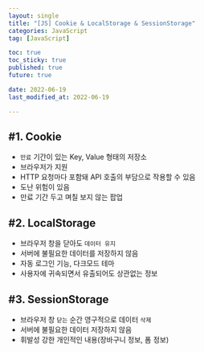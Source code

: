 ```yaml
---
layout: single
title: "[JS] Cookie & LocalStorage & SessionStorage"
categories: JavaScript
tag: [JavaScript]

toc: true
toc_sticky: true
published: true
future: true

date: 2022-06-19
last_modified_at: 2022-06-19

---
```


## #1. Cookie  

- `만료` 기간이 있는 Key, Value 형태의 저장소
- 브라우저가 지원
- HTTP 요청마다 포함돼 API 호출의 부담으로 작용할 수 있음
- 도난 위험이 있음
- 만료 기간 두고 며칠 보지 않는 팝업  


## #2. LocalStorage  

- 브라우저 창을 닫아도 `데이터 유지`
- 서버에 불필요한 데이터를 저장하지 않음
- 자동 로그인 기능, 다크모드 테마
- 사용자에 귀속되면서 유출되어도 상관없는 정보  

    
## #3. SessionStorage  

- 브라우저 창 `닫는` 순간 영구적으로 데이터 `삭제`
- 서버에 불필요한 데이터 저장하지 않음
- 휘발성 강한 개인적인 내용(장바구니 정보, 폼 정보)

